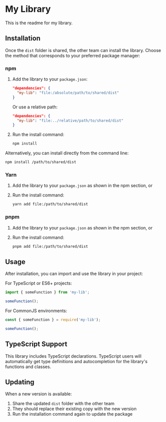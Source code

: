 # My Library

This is the readme for my library.

## Installation

Once the `dist` folder is shared, the other team can install the library. Choose the method that corresponds to your preferred package manager:

### npm

1. Add the library to your `package.json`:

   ```json
   "dependencies": {
     "my-lib": "file:/absolute/path/to/shared/dist"
   }
   ```

   Or use a relative path:

   ```json
   "dependencies": {
     "my-lib": "file:../relative/path/to/shared/dist"
   }
   ```

2. Run the install command:

   ```bash
   npm install
   ```

Alternatively, you can install directly from the command line:

```bash
npm install /path/to/shared/dist
```

### Yarn

1. Add the library to your `package.json` as shown in the npm section, or

2. Run the install command:

   ```bash
   yarn add file:/path/to/shared/dist
   ```

### pnpm

1. Add the library to your `package.json` as shown in the npm section, or

2. Run the install command:

   ```bash
   pnpm add file:/path/to/shared/dist
   ```

## Usage

After installation, you can import and use the library in your project:

For TypeScript or ES6+ projects:

```typescript
import { someFunction } from 'my-lib';

someFunction();
```

For CommonJS environments:

```javascript
const { someFunction } = require('my-lib');

someFunction();
```

## TypeScript Support

This library includes TypeScript declarations. TypeScript users will automatically get type definitions and autocompletion for the library's functions and classes.

## Updating

When a new version is available:

1. Share the updated `dist` folder with the other team
2. They should replace their existing copy with the new version
3. Run the installation command again to update the package
